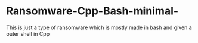 # Ransomware-Cpp-Bash-minimal-
This is just a type of ransomware which is mostly made in bash and given a outer shell in Cpp
